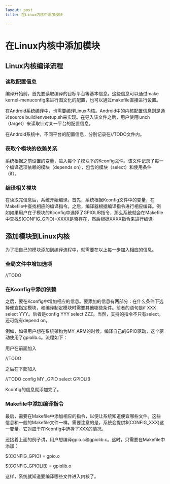 ```yaml
---
layout: post
title: 在Linux内核中添加模块

---
```


# 在Linux内核中添加模块

## Linux内核编译流程

### 读取配置信息

编译开始前，首先要读取编译的目标平台等基本信息。这些信息可以通过make kernel-menuconfig来进行图文化的配置，也可以通过makefile直接进行设置。

在Android系统编译中，也需要编译Linux内核。Android中的内核配置信息则是通过source build/envsetup.sh来实现。在导入该文件之后，用户使用lunch （target）来读取针对某一平台的配置信息。

在Android系统中，不同平台的配置信息，分别记录在//TODO文件内。

### 获取个模块的依赖关系

系统根据之前设置的变量，进入每个子模块下的Kconfig文件。该文件记录了每一个编译选项依赖的模块（depends on），包含的模块（select）和使用条件（if）。

### 编译相关模块

在读取完信息后，系统开始编译。首先，系统根据Kconfig文件中的变量，在Makefile中查找相应的编译指令。之后，编译器根据编译指令进行相应编译。例如如果用户在子模块的Kconfig中选择了GPIOLIB指令，那么系统就会在Makefile中查找$(CONFIG_GPIO)=XXXX是否存在，然后根据XXXX指令来进行编译。

## 添加模块到Linux内核

为了把自己的模块添加到编译流程中，就需要在以上每一步加入相应的信息。

### 全局文件中增加选项

//TODO

### 在Kconfig中添加依赖

之后，要在Kconfig中增加相应的信息。要添加的信息有两部分：在什么条件下选择便宜指定模块，和编译制定模块时需要其他哪些条件。前者的语句是if XXX select YYY。后者是config YYY select ZZZ。当然，支持的指令不只有select，还可能有depend on。

例如，如果用户想在系统架构为MY_ARM的时候，编译自己的GPIO驱动，这个驱动使用了gpiolib.c。流程如下：

用户在前面加入

//TODO

之后在下部加入

//TODO config MY _GPIO select GPIOLIB

Kconfig的信息就添加完了。

### Makefile中添加编译指令

最后，需要在Makefile中添加相应的指令，以便让系统知道便宜哪些文件。这些信息和一般的Makefile文件一样。需要注意的是，系统会提供$(CONFIG_XXX)这一变量。它对应于在Kconfig中选择了XXX的情况。

还接着上面的例子讲，用户想编译gpio.c和gpiolib.c。这时，只需要在Makefile中添加：

$(CONFIG_GPIO) = gpio.o

$(CONFIG_GPIOLIB) = gpiolib.o

这样，系统就知道要编译哪些文件进入内核了。

